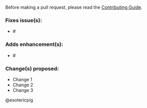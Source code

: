 Before making a pull request, please read the [Contributing Guide](https://github.com/esotericpig/senpi/blob/master/CONTRIBUTING.md).

### Fixes issue(s):
- #<number>

### Adds enhancement(s):
- #<number>

### Change(s) proposed:
- Change 1
- Change 2
- Change 3

@esotericpig

